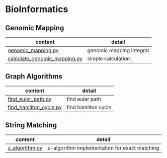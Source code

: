 # BioInformatics
## Genomic Mapping

content | detail
--- | ---
[genomic_mapping.py](genomic_mapping/genomic_mapping.py) | genomic mapping integral
[calculate_genomic_mapping.py](genomic_mapping/calculate_genomic_mapping.py) | simple calculation


## Graph Algorithms

content | detail
--- | ---
[find_euler_path.py](graph_algorithms/find_euler_path.py) | find euler path
[find_hamilton_cycle.py](graph_algorithms/find_hamilton_cycle.py) | find hamilton cycle

## String Matching

content | detail
--- | ---
[z_algorithm.py](string_matching/z_algorithm.py) | z-algorithm implementation for exact matching